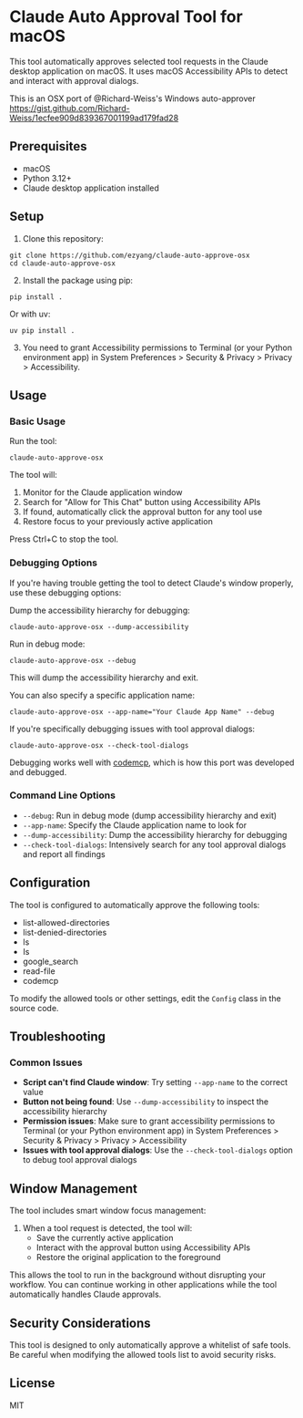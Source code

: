 # Claude Auto Approval Tool for macOS

This tool automatically approves selected tool requests in the Claude desktop application on macOS. It uses macOS Accessibility APIs to detect and interact with approval dialogs.

This is an OSX port of @Richard-Weiss's Windows auto-approver https://gist.github.com/Richard-Weiss/1ecfee909d839367001199ad179fad28

## Prerequisites

- macOS
- Python 3.12+
- Claude desktop application installed

## Setup

1. Clone this repository:
```
git clone https://github.com/ezyang/claude-auto-approve-osx
cd claude-auto-approve-osx
```

2. Install the package using pip:
```
pip install .
```

Or with uv:
```
uv pip install .
```

3. You need to grant Accessibility permissions to Terminal (or your Python environment app) in System Preferences > Security & Privacy > Privacy > Accessibility.

## Usage

### Basic Usage

Run the tool:
```
claude-auto-approve-osx
```

The tool will:
1. Monitor for the Claude application window
2. Search for "Allow for This Chat" button using Accessibility APIs
3. If found, automatically click the approval button for any tool use
4. Restore focus to your previously active application

Press Ctrl+C to stop the tool.

### Debugging Options

If you're having trouble getting the tool to detect Claude's window properly, use these debugging options:

Dump the accessibility hierarchy for debugging:
```
claude-auto-approve-osx --dump-accessibility
```

Run in debug mode:
```
claude-auto-approve-osx --debug
```

This will dump the accessibility hierarchy and exit.

You can also specify a specific application name:
```
claude-auto-approve-osx --app-name="Your Claude App Name" --debug
```

If you're specifically debugging issues with tool approval dialogs:
```
claude-auto-approve-osx --check-tool-dialogs
```

Debugging works well with [codemcp](https://github.com/ezyang/codemcp), which is how this port was developed and debugged.

### Command Line Options

- `--debug`: Run in debug mode (dump accessibility hierarchy and exit)
- `--app-name`: Specify the Claude application name to look for
- `--dump-accessibility`: Dump the accessibility hierarchy for debugging
- `--check-tool-dialogs`: Intensively search for any tool approval dialogs and report all findings

## Configuration

The tool is configured to automatically approve the following tools:
- list-allowed-directories
- list-denied-directories
- ls
- Is
- google_search
- read-file
- codemcp

To modify the allowed tools or other settings, edit the `Config` class in the source code.

## Troubleshooting

### Common Issues

- **Script can't find Claude window**: Try setting `--app-name` to the correct value
- **Button not being found**: Use `--dump-accessibility` to inspect the accessibility hierarchy
- **Permission issues**: Make sure to grant accessibility permissions to Terminal (or your Python environment app) in System Preferences > Security & Privacy > Privacy > Accessibility
- **Issues with tool approval dialogs**: Use the `--check-tool-dialogs` option to debug tool approval dialogs

## Window Management

The tool includes smart window focus management:

1. When a tool request is detected, the tool will:
   - Save the currently active application
   - Interact with the approval button using Accessibility APIs
   - Restore the original application to the foreground

This allows the tool to run in the background without disrupting your workflow. You can continue working in other applications while the tool automatically handles Claude approvals.

## Security Considerations

This tool is designed to only automatically approve a whitelist of safe tools. Be careful when modifying the allowed tools list to avoid security risks.

## License

MIT